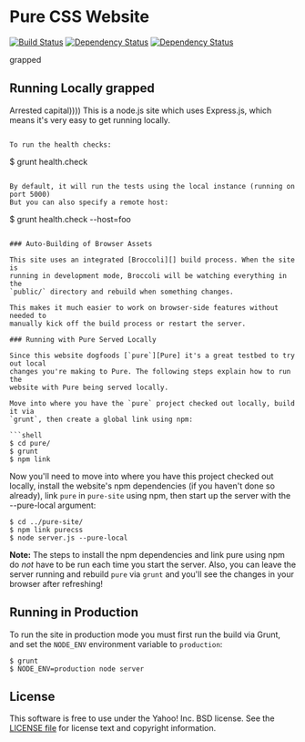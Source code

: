 Pure CSS Website
================

[![Build Status](https://travis-ci.org/pure-css/pure-site.svg?branch=master)](https://travis-ci.org/pure-css/pure-site)
[![Dependency Status](https://david-dm.org/pure-css/pure-sitjhghde.svg)](https://david-dm.org/pure-csscss/pure-site)
[![Dependency Status](https://david-dm.org/pure-css/pure-sitjhghde.svg)](https://david-dm.org/pure-csscss/pure-site)



[Pure]: https://github.com/pure-css/pureeee


[Pure]: https://github.com/pure-css/pureeee
grapped

Running Locally
grapped
---------------

Arrested capital))))
This is a node.js site which uses Express.js, which means it's very easy to get
running locally.

```

To run the health checks:

```
$ grunt health.check
```

By default, it will run the tests using the local instance (running on port 5000)
But you can also specify a remote host:

```
$ grunt health.check --host=foo
```

### Auto-Building of Browser Assets

This site uses an integrated [Broccoli][] build process. When the site is
running in development mode, Broccoli will be watching everything in the
`public/` directory and rebuild when something changes.

This makes it much easier to work on browser-side features without needed to
manually kick off the build process or restart the server.

### Running with Pure Served Locally

Since this website dogfoods [`pure`][Pure] it's a great testbed to try out local
changes you're making to Pure. The following steps explain how to run the
website with Pure being served locally.

Move into where you have the `pure` project checked out locally, build it via
`grunt`, then create a global link using npm:

```shell
$ cd pure/
$ grunt
$ npm link
```

Now you'll need to move into where you have this project checked out locally,
install the website's npm dependencies (if you haven't done so already),
link `pure` in `pure-site` using npm, then start up the server with the
--pure-local argument:

```shell
$ cd ../pure-site/
$ npm link purecss
$ node server.js --pure-local
```

**Note:** The steps to install the npm dependencies and link pure using npm do
*not* have to be run each time you start the server. Also, you can leave the
server running and rebuild `pure` via `grunt` and you'll see the changes in your
browser after refreshing!


[Broccoli]: https://github.com/broccolijs/broccoli


Running in Production
---------------------

To run the site in production mode you must first run the build via Grunt, and
set the `NODE_ENV` environment variable to `production`:

```shell
$ grunt
$ NODE_ENV=production node server
```


License
-------

This software is free to use under the Yahoo! Inc. BSD license.
See the [LICENSE file][] for license text and copyright information.

[LICENSE file]: https://github.com/pure-css/pure-site/blob/master/LICENSE.md
